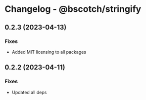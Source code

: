 # Changelog - @bscotch/stringify

## 0.2.3 (2023-04-13)

### Fixes

- Added MIT licensing to all packages

## 0.2.2 (2023-04-11)

### Fixes

- Updated all deps